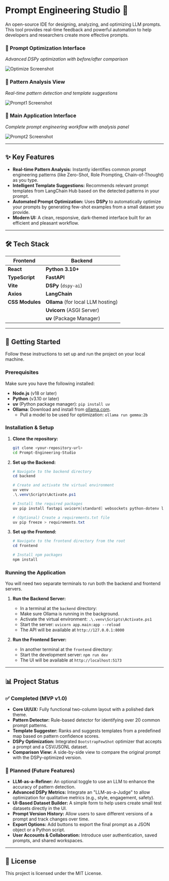 # Prompt Engineering Studio 🚀

An open-source IDE for designing, analyzing, and optimizing LLM prompts. This tool provides real-time feedback and powerful automation to help developers and researchers create more effective prompts.


### 🚀 Prompt Optimization Interface
*Advanced DSPy optimization with before/after comparison*

![Optimize Screenshot](assets/optimize-screenshot.png)

### 📝 Pattern Analysis View
*Real-time pattern detection and template suggestions*

![Prompt1 Screenshot](assets/prompt1-screenshot.png)

### 🎨 Main Application Interface
*Complete prompt engineering workflow with analysis panel*

![Prompt2 Screenshot](assets/prompt2-screenshot.png)

---

## ✨ Key Features

* **Real-time Pattern Analysis:** Instantly identifies common prompt engineering patterns (like Zero-Shot, Role Prompting, Chain-of-Thought) as you type.
* **Intelligent Template Suggestions:** Recommends relevant prompt templates from LangChain Hub based on the detected patterns in your prompt.
* **Automated Prompt Optimization:** Uses **DSPy** to automatically optimize your prompts by generating few-shot examples from a small dataset you provide.
* **Modern UI:** A clean, responsive, dark-themed interface built for an efficient and pleasant workflow.

---

## 🛠️ Tech Stack

| Frontend                | Backend                          |
| ----------------------- | -------------------------------- |
| **React** | **Python 3.10+** |
| **TypeScript** | **FastAPI** |
| **Vite** | **DSPy** (`dspy-ai`)             |
| **Axios** | **LangChain** |
| **CSS Modules** | **Ollama** (for local LLM hosting) |
|                         | **Uvicorn** (ASGI Server)        |
|                         | **uv** (Package Manager)         |

---

## 🏁 Getting Started

Follow these instructions to set up and run the project on your local machine.

### Prerequisites

Make sure you have the following installed:
* **Node.js** (v18 or later)
* **Python** (v3.10 or later)
* **uv** (Python package manager): `pip install uv`
* **Ollama**: Download and install from [ollama.com](https://ollama.com/).
    * Pull a model to be used for optimization: `ollama run gemma:2b`

### Installation & Setup

1.  **Clone the repository:**
    ```sh
    git clone <your-repository-url>
    cd Prompt-Engineering-Studio
    ```

2.  **Set up the Backend:**
    ```powershell
    # Navigate to the backend directory
    cd backend

    # Create and activate the virtual environment
    uv venv
    .\.venv\Scripts\Activate.ps1

    # Install the required packages
    uv pip install fastapi uvicorn[standard] websockets python-dotenv langchain dspy-ai pandas python-multipart

    # (Optional) Create a requirements.txt file
    uv pip freeze > requirements.txt
    ```

3.  **Set up the Frontend:**
    ```powershell
    # Navigate to the frontend directory from the root
    cd frontend

    # Install npm packages
    npm install
    ```

### Running the Application

You will need two separate terminals to run both the backend and frontend servers.

1.  **Run the Backend Server:**
    * In a terminal at the `backend` directory:
    * Make sure Ollama is running in the background.
    * Activate the virtual environment: `.\.venv\Scripts\Activate.ps1`
    * Start the server: `uvicorn app.main:app --reload`
    * The API will be available at `http://127.0.0.1:8000`

2.  **Run the Frontend Server:**
    * In another terminal at the `frontend` directory:
    * Start the development server: `npm run dev`
    * The UI will be available at `http://localhost:5173`

---

## 📊 Project Status

### ✅ Completed (MVP v1.0)

* **Core UI/UX:** Fully functional two-column layout with a polished dark theme.
* **Pattern Detector:** Rule-based detector for identifying over 20 common prompt patterns.
* **Template Suggester:** Ranks and suggests templates from a predefined map based on pattern confidence scores.
* **DSPy Optimization:** Integrated `BootstrapFewShot` optimizer that accepts a prompt and a CSV/JSONL dataset.
* **Comparison View:** A side-by-side view to compare the original prompt with the DSPy-optimized version.

### 📝 Planned (Future Features)

* **LLM-as-a-Refiner:** An optional toggle to use an LLM to enhance the accuracy of pattern detection.
* **Advanced DSPy Metrics:** Integrate an "LLM-as-a-Judge" to allow optimization for qualitative metrics (e.g., style, engagement, safety).
* **UI-Based Dataset Builder:** A simple form to help users create small test datasets directly in the UI.
* **Prompt Version History:** Allow users to save different versions of a prompt and track changes over time.
* **Export Options:** Add buttons to export the final prompt as a JSON object or a Python script.
* **User Accounts & Collaboration:** Introduce user authentication, saved prompts, and shared workspaces.

---

## 📄 License

This project is licensed under the MIT License.